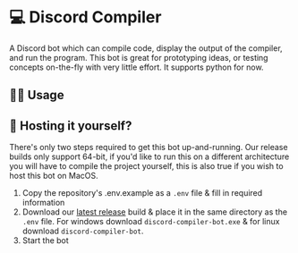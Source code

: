 # 💻 Discord Compiler
A Discord bot which can compile code, display the output of the compiler, and run the program. This bot is great for prototyping ideas, or testing concepts on-the-fly with very little effort. It supports python for now. 

## 👩‍🏫 Usage


## 🔰 Hosting it yourself?
There's only two steps required to get this bot up-and-running. Our release builds only support 64-bit, if you'd like to run this on a different architecture you will have to compile the project yourself, this is also true if you wish to host this bot on MacOS.
1) Copy the repository's .env.example as a `.env` file & fill in required information
2) Download our [latest release](https://github.com/Headline/discord-compiler-bot/releases/) build & place it in the same directory as the `.env` file. For windows download `discord-compiler-bot.exe` & for linux download `discord-compiler-bot`.
3) Start the bot
